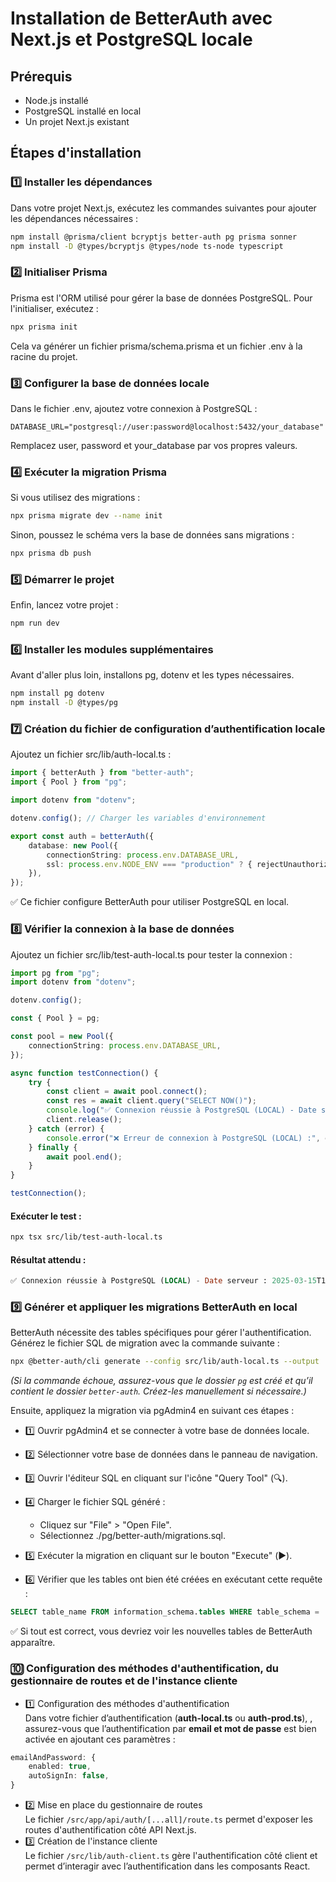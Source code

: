 # Installation de BetterAuth avec Next.js et PostgreSQL locale

## Prérequis
- Node.js installé
- PostgreSQL installé en local
- Un projet Next.js existant


## Étapes d'installation

### 1️⃣ Installer les dépendances
Dans votre projet Next.js, exécutez les commandes suivantes pour ajouter les dépendances nécessaires :
```sh
npm install @prisma/client bcryptjs better-auth pg prisma sonner
npm install -D @types/bcryptjs @types/node ts-node typescript
```  

### 2️⃣ Initialiser Prisma
Prisma est l'ORM utilisé pour gérer la base de données PostgreSQL. Pour l'initialiser, exécutez :
```sh
npx prisma init
``` 
Cela va générer un fichier prisma/schema.prisma et un fichier .env à la racine du projet.

### 3️⃣ Configurer la base de données locale
Dans le fichier .env, ajoutez votre connexion à PostgreSQL :
```env  
DATABASE_URL="postgresql://user:password@localhost:5432/your_database"
``` 
Remplacez user, password et your_database par vos propres valeurs.

### 4️⃣ Exécuter la migration Prisma
Si vous utilisez des migrations :
``` sh
npx prisma migrate dev --name init
``` 
Sinon, poussez le schéma vers la base de données sans migrations :
``` sh
npx prisma db push
``` 

### 5️⃣ Démarrer le projet
Enfin, lancez votre projet :
``` sh
npm run dev
``` 

### 6️⃣ Installer les modules supplémentaires
Avant d'aller plus loin, installons pg, dotenv et les types nécessaires.
```sh
npm install pg dotenv
npm install -D @types/pg
```

### 7️⃣ Création du fichier de configuration d’authentification locale
Ajoutez un fichier src/lib/auth-local.ts :
```ts
import { betterAuth } from "better-auth";
import { Pool } from "pg";

import dotenv from "dotenv";

dotenv.config(); // Charger les variables d'environnement

export const auth = betterAuth({
    database: new Pool({
        connectionString: process.env.DATABASE_URL,
        ssl: process.env.NODE_ENV === "production" ? { rejectUnauthorized: false } : false,
    }),
});
```
✅ Ce fichier configure BetterAuth pour utiliser PostgreSQL en local.

### 8️⃣ Vérifier la connexion à la base de données
Ajoutez un fichier src/lib/test-auth-local.ts pour tester la connexion :
```ts
import pg from "pg";
import dotenv from "dotenv";

dotenv.config();

const { Pool } = pg;

const pool = new Pool({
    connectionString: process.env.DATABASE_URL,
});

async function testConnection() {
    try {
        const client = await pool.connect();
        const res = await client.query("SELECT NOW()");
        console.log("✅ Connexion réussie à PostgreSQL (LOCAL) - Date serveur :", res.rows[0].now);
        client.release();
    } catch (error) {
        console.error("❌ Erreur de connexion à PostgreSQL (LOCAL) :", error);
    } finally {
        await pool.end();
    }
}

testConnection();
```  

#### Exécuter le test :
``` sh
npx tsx src/lib/test-auth-local.ts
``` 
#### Résultat attendu :
``` sql
✅ Connexion réussie à PostgreSQL (LOCAL) - Date serveur : 2025-03-15T15:11:54.743Z
``` 

### 9️⃣ Générer et appliquer les migrations BetterAuth en local  
BetterAuth nécessite des tables spécifiques pour gérer l'authentification.   
Générez le fichier SQL de migration avec la commande suivante :
``` sh
npx @better-auth/cli generate --config src/lib/auth-local.ts --output ./pg/better-auth/migrations.sql
``` 
*(Si la commande échoue, assurez-vous que le dossier `pg` est créé et qu’il contient le dossier `better-auth`. Créez-les manuellement si nécessaire.)* 

Ensuite, appliquez la migration via pgAdmin4 en suivant ces étapes :

- 1️⃣ Ouvrir pgAdmin4 et se connecter à votre base de données locale.
- 2️⃣ Sélectionner votre base de données dans le panneau de navigation.
- 3️⃣ Ouvrir l'éditeur SQL en cliquant sur l'icône "Query Tool" (🔍).
- 4️⃣ Charger le fichier SQL généré :

    - Cliquez sur "File" > "Open File".
    - Sélectionnez ./pg/better-auth/migrations.sql.
- 5️⃣ Exécuter la migration en cliquant sur le bouton "Execute" (▶️).
- 6️⃣ Vérifier que les tables ont bien été créées en exécutant cette requête :
``` sql
SELECT table_name FROM information_schema.tables WHERE table_schema = 'public';
``` 
✅ Si tout est correct, vous devriez voir les nouvelles tables de BetterAuth apparaître.

### 🔟 Configuration des méthodes d'authentification, du gestionnaire de routes et de l'instance cliente  
- 1️⃣ Configuration des méthodes d'authentification  
Dans votre fichier d’authentification (**auth-local.ts** ou **auth-prod.ts**), , assurez-vous que l’authentification par **email et mot de passe** est bien activée en ajoutant ces paramètres :  
```ts  
emailAndPassword: {
    enabled: true,
    autoSignIn: false,
}
```  
- 2️⃣ Mise en place du gestionnaire de routes   
Le fichier `/src/app/api/auth/[...all]/route.ts` permet d'exposer les routes d'authentification côté API Next.js.  
- 3️⃣ Création de l'instance cliente  
Le fichier `/src/lib/auth-client.ts` gère l'authentification côté client et permet d’interagir avec l’authentification dans les composants React.
